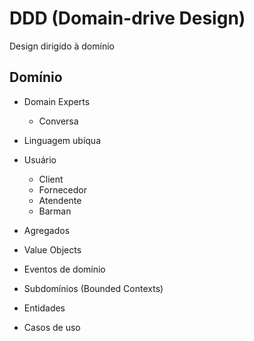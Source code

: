 # DDD (Domain-drive Design)
 
 Design dirigido à domínio
 
 ## Domínio
 
 - Domain Experts
   - Conversa
 - Linguagem ubíqua
 
 - Usuário
   - Client
   - Fornecedor
   - Atendente
   - Barman
 
 - Agregados
 - Value Objects
 - Eventos de domínio
 - Subdomínios (Bounded Contexts)
 - Entidades
 - Casos de uso